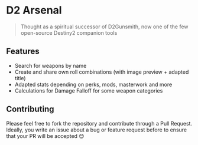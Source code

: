 # D2 Arsenal

> Thought as a spiritual successor of D2Gunsmith, now one of the few open-source Destiny2 companion tools

## Features

* Search for weapons by name
* Create and share own roll combinations (with image preview + adapted title)
* Adapted stats depending on perks, mods, masterwork and more
* Calculations for Damage Falloff for some weapon categories

## Contributing

Please feel free to fork the repository and contribute through a Pull Request. Ideally, you write an issue about a bug or feature request before to ensure that your PR will be accepted 😊
